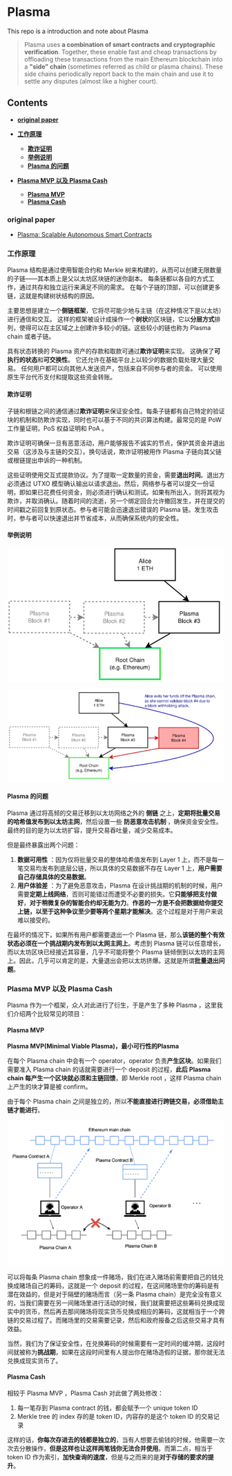 # Plasma

This repo is a introduction and note about Plasma 

> Plasma uses **a combination of smart contracts and cryptographic verification**. Together, these enable fast and cheap transactions by offloading these transactions from the main Ethereum blockchain into a **"side" chain** (sometimes referred as child or plasma chains). These side chains periodically report back to the main chain and use it to settle any disputes (almost like a higher court).

## Contents

- [**original paper**](#original-paper)

- [**工作原理**](#工作原理)
  - [**欺诈证明**](#欺诈证明)
  - [**举例说明**](#举例说明)
  - [**Plasma 的问题**](#Plasma-的问题)
- [**Plasma MVP 以及 Plasma Cash**](#Plasma-MVP-以及-Plasma-Cash)
  - [**Plasma MVP**](#Plasma-MVP)
  - [**Plasma Cash**](#Plasma-Cash)

### original paper

- [Plasma: Scalable Autonomous Smart Contracts](https://plasma.io/plasma.pdf)

### 工作原理

Plasma 结构是通过使用智能合约和 Merkle 树来构建的，从而可以创建无限数量的子链——其本质上是父以太坊区块链的迷你副本。 每条链都以各自的方式工作，通过共存和独立运行来满足不同的需求。 在每个子链的顶部，可以创建更多链，这就是构建树状结构的原因。

主要思想是建立一个**侧链框架**，它将尽可能少地与主链（在这种情况下是以太坊）进行通信和交互。 这样的框架被设计成操作一个**树状**的区块链，它以**分层方式**排列，使得可以在主区域之上创建许多较小的链。这些较小的链也称为 Plasma chain 或者子链。

具有状态转换的 Plasma 资产的存款和取款可通过**欺诈证明**来实现。 这确保了**可执行的状态**和**可交换性**。 它还允许在基础平台上以较少的数据负载处理大量交易。 任何用户都可以向其他人发送资产，包括来自不同参与者的资金。 可以使用原生平台代币支付和提取这些资金转账。

#### 欺诈证明

子链和根链之间的通信通过**欺诈证明**来保证安全性。每条子链都有自己特定的验证块的机制和防欺诈实现，同时也可以基于不同的共识算法构建。最常见的是 PoW 工作量证明，PoS 权益证明和 PoA 。

欺诈证明可确保一旦有恶意活动，用户能够报告不诚实的节点，保护其资金并退出交易（这涉及与主链的交互）。换句话说，欺诈证明被用作 Plasma 子链向其父链或根链提出申诉的一种机制。

这些证明使用交互式提款协议。为了提取一定数量的资金，需要**退出时间**。退出方必须通过 UTXO 模型确认输出以请求退出。然后，网络参与者可以提交一份证明，即如果已花费任何资金，则必须进行确认和测试。如果有所出入，则将其视为欺诈，并取消确认。随着时间的流逝，另一个绑定回合允许撤回发生，并在提交的时间戳之前回复到原状态。参与者可能会迅速退出错误的 Plasma 链。发生攻击时，参与者可以快速退出并节省成本，从而确保系统内的安全性。

#### 举例说明

![](./src/RLsoIkv.jpg)

![](./src/NbvA4eM.jpg)

#### Plasma 的问题

Plasma 通过将高频的交易迁移到以太坊网络之外的 **侧链** 之上，**定期将批量交易的哈希值发布到以太坊主网**，然后设置一些 **防恶意攻击机制** ，确保资金安全性。最终的目的是为以太坊扩容，提升交易吞吐量，减少交易成本。

但是最终暴露出两个问题：

1. **数据可用性** ：因为仅将批量交易的整体哈希值发布到 Layer 1 上，而不是每一笔交易均发布到底层公链，所以具体的交易数据不存在 Layer 1 上，**用户需要自己存储具体的交易数据**。
2. **用户体验差** ：为了避免恶意攻击，Plasma 在设计挑战期的机制的时候，用户需要**定期上线网络**，否则可能错过而遭受不必要的损失。它**只能够把支付做好**，**对于稍微复杂的智能合约却无能为力**。**作恶的一方是不会把数据给你提交上链，以至于这种争议至少要等两个星期才能解决**。这个过程是对于用户来说难以接受的。

在最坏的情况下，如果所有用户都需要退出一个 Plasma 链，那么**该链的整个有效状态必须在一个挑战期内发布到以太网主网上**。考虑到 Plasma 链可以任意增长，而以太坊区块已经接近其容量，几乎不可能将整个 Plasma 链倾倒到以太坊的主网上。因此，几乎可以肯定的是，大量退出会把以太坊挤爆。这就是所谓**批量退出问题**。

### Plasma MVP 以及 Plasma Cash

Plasma 作为一个框架，众人对此进行了衍生，于是产生了多种 Plasma ，这里我们介绍两个比较常见的项目：

#### Plasma MVP

**Plasma MVP(Minimal Viable Plasma)，最小可行性的Plasma**

在每个 Plasma chain 中会有一个 operator，operator 负责**产生区块**。如果我们需要准入 Plasma chain 的话就需要进行一个 deposit 的过程，**此后 Plasma chain 每产生一个区块就必须和主链回馈**，即 Merkle root ，这样 Plasma chain 上产生的块才算是被 confirm。

由于每个 Plasma chain 之间是独立的，所以**不能直接进行跨链交易，必须借助主链才能进行**。

![](./src/98886683-7b46cd80-24cf-11eb-8196-f3078fa060b2.png)

可以将每条 Plasma chain 想象成一件赌场，我们在进入赌场前需要把自己的钱兑换成赌场自己的筹码，这就是一个 deposit 的过程，在这间赌场里你的筹码是有潜在效益的，但是对于隔壁的赌场而言（另一条 Plasma chain）是完全没有意义的，当我们需要在另一间赌场里进行活动的时候，我们就需要把这些筹码兑换成现实中的货币，然后再去那间赌场将现实货币兑换成相应的筹码，这就相当于一个跨链的交易过程了。而赌场里的交易需要记录，然后和政府报备之后这些交易才具有效益。

当然，我们为了保证安全性，在兑换筹码的时候需要有一定时间的缓冲期，这段时间就被称为**挑战期**，如果在这段时间里有人提出你在赌场造假的证据，那你就无法兑换成现实货币了。

#### Plasma Cash

相较于 Plasma MVP ，Plasma Cash 对此做了两处修改：

1. 每一笔存到 Plasma contract 的钱，都会赋予一个 unique token ID
2. Merkle tree 的 index 存的是 token ID，内容存的是这个 token ID 的交易记录

这样的话，**你每次存进去的钱都是独立的**，当有人想要去偷钱的时候，他需要一次次去分散操作，**但是这样也让这样两笔钱你无法合并使用**。而第二点，相当于 token ID 作为索引，**加快查询的速度**，但是与之而来的是**对于存储的要求的提升**。